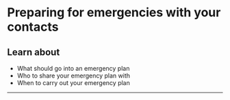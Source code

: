 # Preparing for emergencies with your contacts

## Learn about

- What should go into an emergency plan
- Who to share your emergency plan with
- When to carry out your emergency plan

***